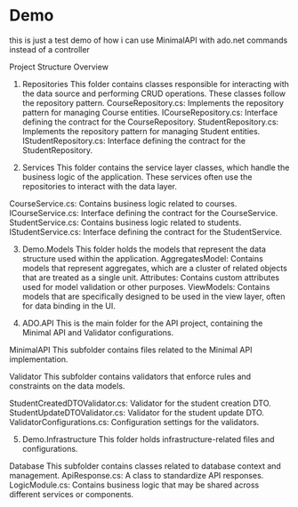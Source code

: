 # Demo

this is just a test demo of how i can use MinimalAPI with ado.net commands instead of a controller

Project Structure Overview

1. Repositories
This folder contains classes responsible for interacting with the data source and performing CRUD operations. These classes follow the repository pattern.
CourseRepository.cs: Implements the repository pattern for managing Course entities.
ICourseRepository.cs: Interface defining the contract for the CourseRepository.
StudentRepository.cs: Implements the repository pattern for managing Student entities.
IStudentRepository.cs: Interface defining the contract for the StudentRepository.

2. Services
This folder contains the service layer classes, which handle the business logic of the application. These services often use the repositories to interact with the data layer.

CourseService.cs: Contains business logic related to courses.
ICourseService.cs: Interface defining the contract for the CourseService.
StudentService.cs: Contains business logic related to students.
IStudentService.cs: Interface defining the contract for the StudentService.

3. Demo.Models
This folder holds the models that represent the data structure used within the application.
AggregatesModel: Contains models that represent aggregates, which are a cluster of related objects that are treated as a single unit.
Attributes: Contains custom attributes used for model validation or other purposes.
ViewModels: Contains models that are specifically designed to be used in the view layer, often for data binding in the UI.

4. ADO.API
This is the main folder for the API project, containing the Minimal API and Validator configurations.

MinimalAPI
This subfolder contains files related to the Minimal API implementation.

Validator
This subfolder contains validators that enforce rules and constraints on the data models.

StudentCreatedDTOValidator.cs: Validator for the student creation DTO.
StudentUpdateDTOValidator.cs: Validator for the student update DTO.
ValidatorConfigurations.cs: Configuration settings for the validators.

5. Demo.Infrastructure
This folder holds infrastructure-related files and configurations.

Database
This subfolder contains classes related to database context and management.
ApiResponse.cs: A class to standardize API responses.
LogicModule.cs: Contains business logic that may be shared across different services or components.

